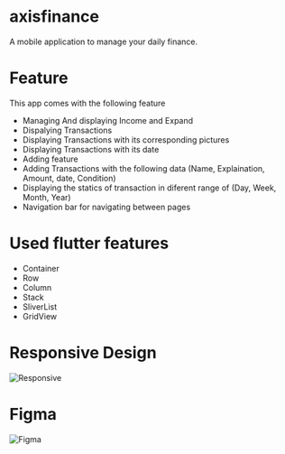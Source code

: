 # axisfinance
A mobile application to manage your daily finance.

# Feature 

This app comes with the following feature

 - Managing And displaying Income and Expand 
 - Dispalying Transactions
 - Displaying Transactions with its corresponding pictures
 - Displaying Transactions with its date
 - Adding feature
 - Adding Transactions with the following data (Name, Explaination, Amount, date, Condition)
 - Displaying the statics of transaction in diferent range of (Day, Week, Month, Year)
 - Navigation bar for navigating between pages

# Used flutter features
 - Container
 - Row 
 - Column
 - Stack 
 - SliverList
 - GridView

# Responsive Design
![Responsive ](https://github.com/YasarMushtaq1/axisfinance/assets/124120950/42d12812-0650-4768-96f0-007bbff1d037)











   










# Figma

![Figma](https://github.com/YasarMushtaq1/axisfinance/assets/124120950/8a33bf58-a9ec-4e8c-9b6e-50e70ed4ad01)


